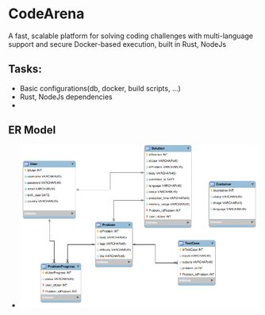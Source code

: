 # CodeArena
A fast, scalable platform for solving coding challenges with multi-language support and secure Docker-based execution, built in Rust, NodeJs

## Tasks:
- Basic configurations(db, docker, build scripts, ...)
- Rust, NodeJs dependencies
- 
## ER Model
- ![ER Diagram](docs/ERR_modele.png)
